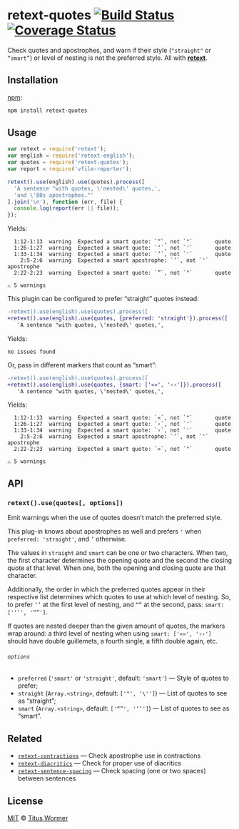 # retext-quotes [![Build Status][travis-badge]][travis] [![Coverage Status][codecov-badge]][codecov]

Check quotes and apostrophes, and warn if their style (`"straight"` or
`“smart”`) or level of nesting is not the preferred style.  All with
[**retext**][retext].

## Installation

[npm][npm-install]:

```bash
npm install retext-quotes
```

## Usage

```javascript
var retext = require('retext');
var english = require('retext-english');
var quotes = require('retext-quotes');
var report = require('vfile-reporter');

retext().use(english).use(quotes).process([
  'A sentence "with quotes, \'nested\' quotes,',
  'and \'80s apostrophes."'
].join('\n'), function (err, file) {
  console.log(report(err || file));
});
```

Yields:

```text
  1:12-1:13  warning  Expected a smart quote: `“`, not `"`       quote
  1:26-1:27  warning  Expected a smart quote: `‘`, not `'`       quote
  1:33-1:34  warning  Expected a smart quote: `’`, not `'`       quote
    2:5-2:6  warning  Expected a smart apostrophe: `’`, not `'`  apostrophe
  2:22-2:23  warning  Expected a smart quote: `”`, not `"`       quote

⚠ 5 warnings
```

This plugin can be configured to prefer “straight” quotes instead:

```diff
-retext().use(english).use(quotes).process([
+retext().use(english).use(quotes, {preferred: 'straight'}).process([
   'A sentence "with quotes, \'nested\' quotes,',
```

Yields:

```text
no issues found
```

Or, pass in different markers that count as “smart”:

```diff
-retext().use(english).use(quotes).process([
+retext().use(english).use(quotes, {smart: ['«»', '‹›']}).process([
   'A sentence "with quotes, \'nested\' quotes,',
```

Yields:

```text
  1:12-1:13  warning  Expected a smart quote: `«`, not `"`       quote
  1:26-1:27  warning  Expected a smart quote: `‹`, not `'`       quote
  1:33-1:34  warning  Expected a smart quote: `›`, not `'`       quote
    2:5-2:6  warning  Expected a smart apostrophe: `’`, not `'`  apostrophe
  2:22-2:23  warning  Expected a smart quote: `»`, not `"`       quote

⚠ 5 warnings
```

## API

### `retext().use(quotes[, options])`

Emit warnings when the use of quotes doesn’t match the preferred style.

This plug-in knows about apostrophes as well and prefers `'` when
`preferred: 'straight'`, and `’` otherwise.

The values in `straight` and `smart` can be one or two characters.
When two, the first character determines the opening quote and the
second the closing quote at that level.  When one, both the opening
and closing quote are that character.

Additionally, the order in which the preferred quotes appear in their
respective list determines which quotes to use at which level of nesting.
So, to prefer `‘’` at the first level of nesting, and `“”` at the second,
pass: `smart: ['‘’', '“”']`.

If quotes are nested deeper than the given amount of quotes, the markers
wrap around: a third level of nesting when using `smart: ['«»', '‹›']`
should have double guillemets, a fourth single, a fifth double again, etc.

###### `options`

*   `preferred` (`'smart'` or `'straight'`, default: `'smart'`)
    — Style of quotes to prefer;
*   `straight` (`Array.<string>`, default: `['"', '\'']`)
    — List of quotes to see as “straight”;
*   `smart` (`Array.<string>`, default: `['“”', '‘’']`)
    — List of quotes to see as “smart”.

## Related

*   [`retext-contractions`](https://github.com/wooorm/retext-contractions)
    — Check apostrophe use in contractions
*   [`retext-diacritics`](https://github.com/wooorm/retext-diacritics)
    — Check for proper use of diacritics
*   [`retext-sentence-spacing`](https://github.com/wooorm/retext-sentence-spacing)
    — Check spacing (one or two spaces) between sentences

## License

[MIT][license] © [Titus Wormer][author]

<!-- Definitions -->

[travis-badge]: https://img.shields.io/travis/wooorm/retext-quotes.svg

[travis]: https://travis-ci.org/wooorm/retext-quotes

[codecov-badge]: https://img.shields.io/codecov/c/github/wooorm/retext-quotes.svg

[codecov]: https://codecov.io/github/wooorm/retext-quotes

[npm-install]: https://docs.npmjs.com/cli/install

[license]: LICENSE

[author]: http://wooorm.com

[retext]: https://github.com/wooorm/retext-quotes
